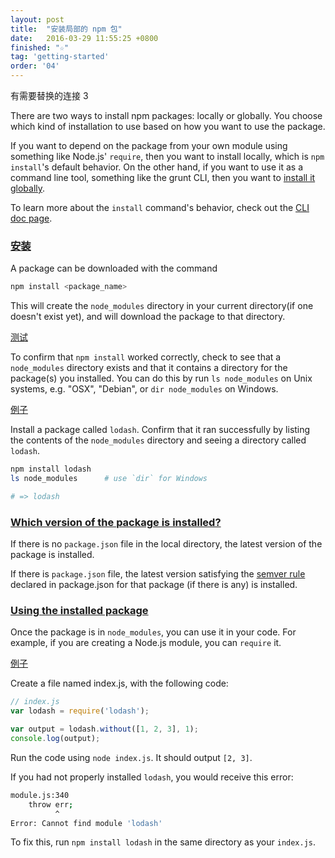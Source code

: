 ```yaml
---
layout: post
title:  "安装局部的 npm 包"
date:   2016-03-29 11:55:25 +0800
finished: "☆"
tag: 'getting-started'
order: '04'
---
```


有需要替换的连接 3

There are two ways to install npm packages: locally or globally.
You choose which kind of installation to use based on how you want to use the package.

If you want to depend on the package from your own module using something like Node.js' `require`,
then you want to install locally, which is `npm install`'s default behavior. On the other hand, if you want to use it as a command line tool, something like the grunt CLI, then you want to [install it globally](https://docs.npmjs.com/getting-started/installing-npm-packages-globally).

To learn more about the `install` command's behavior, check out the [CLI doc page](https://docs.npmjs.com/cli/install).

<h3 id="installing"><a href="#installing">安装</a></h3>

A package can be downloaded with the command

``` bash
npm install <package_name>
```

This will create the `node_modules` directory in your current directory(if one doesn't exist yet), and will download the package to that directory.

<a href="#test" id="test">测试</a>

To confirm that `npm install` worked correctly, check to see that a `node_modules` directory exists and that it contains a directory for the package(s) you installed. You can do this by run `ls node_modules` on Unix systems, e.g. "OSX", "Debian", or `dir node_modules` on Windows.

<a href="#example" id="example">例子</a>

Install a package called `lodash`. Confirm that it ran successfully by listing the contents of the `node_modules` directory and seeing a directory called `lodash`.

``` bash
npm install lodash
ls node_modules      # use `dir` for Windows

# => lodash
```

<h3 id="which-version-of-the-package-is-installed"><a href="#which-version-of-the-package-is-installed">Which version of the package is installed?</a></h3>

If there is no `package.json` file in the local directory, the latest version of the package is installed.

If there is `package.json` file, the latest version satisfying the [semver rule](https://docs.npmjs.com/getting-started/semantic-versioning) declared in package.json for that package (if there is any) is installed.

<h3 id="using-the-installed-package"><a href="#using-the-installed-package">Using the installed package</a></h3>

Once the package is in `node_modules`, you can use it in your code. For example, if you are creating a Node.js module, you can `require` it.

<a href="#example1" id="example1">例子</a>

Create a file named index.js, with the following code:

``` javascript
// index.js
var lodash = require('lodash');

var output = lodash.without([1, 2, 3], 1);
console.log(output);
```

Run the code using `node index.js`. It should output `[2, 3]`.

If you had not properly installed `lodash`, you would receive this error:

``` bash
module.js:340
    throw err;
          ^
Error: Cannot find module 'lodash'
```

To fix this, run `npm install lodash` in the same directory as your `index.js`.

